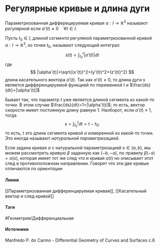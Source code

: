 # Регулярные кривые и длина дуги
Параметризованная дифферецируемая кривая $\alpha:I\rightarrow\mathbb{R}^3$ называют *регулярной* если $\alpha'(t)\ne0\quad\forall t\in I$.

Пусть $t_{0}\in I$, *длиной сегмента* регуляной параметризованной кривой $\alpha:I\rightarrow\mathbb{R}^3$, из точки $t_{0}$, называют следующий интеграл
$$
s(t)=\int_{t_{0}}^{t}|\alpha'(t)|dt
$$
где 
$$
|\alpha'(t)|=\sqrt{(x'(t))^2+(y'(t))^2+(z'(t))^2}
$$
длина касательного вектора $\alpha'(t)$. Так как $\alpha'(t)\ne0$, то длина дуги $s$ является дифференцируемой функцией по переменной $t$ и $\frac{ds}{dt}=|\alpha'(t)|$

Бывает так, что параметр $t$ уже является длиной сегмента из какой-то точки. В этом случае $\frac{ds}{dt}=1=|\alpha'(t)|$; то есть, вектор скорости имеет постоянную длину равную $1$. Наоборот, если $\alpha'(t)\equiv1$, тогда 
$$
s=\int_{t_{0}}^{t}dt=t-t_{0};
$$
то есть, $t$ это длина сегмента кривой $\alpha$ измеренной из какой-то точки. Это иногда называют *натуральной параметризацией*.

Если задана кривая $\alpha$ с натуральной параметризацией $s\in(a,b)$, мы можем рассмотреть кривую $\beta$ заданную как $(-b,-a)$, по правилу $\beta(-s)=\alpha(s)$, которая имеет тот же след что и кривая $\alpha(t)$ но описывает этот след в противоположном направлении. Говорят что эти две кривые отличаются по *ориентации*
#### Линки
 [[Параметризованная дифференцируемая кривая]],
 [[Касательный вектор и след кривой]]
#### Тэги
 #Геометрия/Дифференциальная 
#### Источники
 Manfredo P. do Carmo - Differential Geometry of Curves and Surfaces с.6